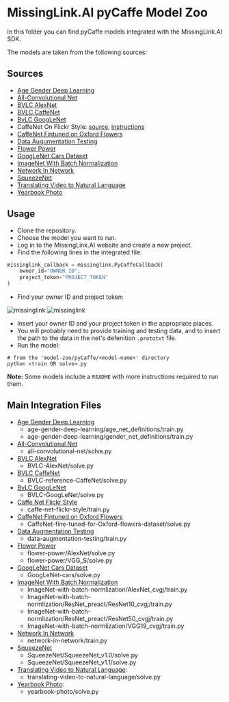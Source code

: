 # MissingLink.AI pyCaffe Model Zoo
In this folder you can find pyCaffe models integrated with the MissingLink.AI SDK. 

The models are taken from the following sources:

## Sources

* [Age Gender Deep Learning](https://github.com/GilLevi/AgeGenderDeepLearning)
* [All-Convolutional Net](https://github.com/mateuszbuda/ALL-CNN)
* [BVLC AlexNet](https://github.com/BVLC/caffe/tree/master/models/bvlc_alexnet)
* [BVLC CaffeNet](https://github.com/BVLC/caffe/tree/master/models/bvlc_reference_caffenet)
* [BvLC GoogLeNet](https://github.com/BVLC/caffe/tree/master/models/bvlc_googlenet)
* CaffeNet On Flickr Style: [source](https://github.com/BVLC/caffe/tree/master/models/finetune_flickr_style), [instructions](https://github.com/BVLC/caffe/tree/master/examples/finetune_flickr_style)
* [CaffeNet Fintuned on Oxford Flowers](https://gist.github.com/jimgoo/0179e52305ca768a601f)
* [Data Augumentation Testing](https://github.com/gombru/dataAugmentationTesting)
* [Flower Power](http://jimgoo.com/flower-power/)
* [GoogLeNet Cars Dataset](https://gist.github.com/bogger/b90eb88e31cd745525ae)
* [ImageNet With Batch Normalization](https://github.com/cvjena/cnn-models)
* [Network In Network](https://gist.github.com/mavenlin/e56253735ef32c3c296d)
* [SqueezeNet](https://github.com/DeepScale/SqueezeNet)
* [Translating Video to Natural Language](https://gist.github.com/vsubhashini/3761b9ad43f60db9ac3d)
* [Yearbook Photo](https://gist.github.com/katerakelly/842f948d568d7f1f0044)

## Usage

* Clone the repository.
* Choose the model you want to run.
* Log in to the MissingLink.AI website and create a new project.
* Find the following lines in the integrated file:
```python
missinglink_callback = missinglink.PyCaffeCallback(
    owner_id="OWNER_ID",
    project_token="PROJECT_TOKEN"
)
```
* Find your owner ID and project token:

![missinglink](https://user-images.githubusercontent.com/6713560/35779613-c6fb0044-09d8-11e8-9064-38051e2157f4.png)
![missinglink](https://user-images.githubusercontent.com/6713560/35779612-c4efc244-09d8-11e8-8e12-0a516157af23.png)
* Insert your owner ID and your project token in the appropriate places.
* You will probably need to provide training and testing data, and to insert the path to the data in the net's defenition `.prototxt` file.
* Run the model:
```
# from the 'model-zoo/pyCaffe/<model-name>' directory
python <train OR solve>.py
```

**Note:** Some models include a `README` with more instructions required to run them.

## Main Integration Files

* [Age Gender Deep Learning](https://github.com/missinglinkai/model-zoo/blob/feature/pycaffe/pycaffe/age-gender-deep-learning)
  * age-gender-deep-learning/age_net_definitions/train.py
  * age-gender-deep-learning/gender_net_definitions/train.py
* [All-Convolutional Net](https://github.com/missinglinkai/model-zoo/tree/feature/pycaffe/pycaffe/all-convolutional-net)
  * all-convolutional-net/solve.py
* [BVLC AlexNet](https://github.com/missinglinkai/model-zoo/tree/feature/pycaffe/pycaffe/bvlc-alexnet)
  * BVLC-AlexNet/solve.py
* [BVLC CaffeNet](https://github.com/missinglinkai/model-zoo/tree/feature/pycaffe/pycaffe/bvlc-reference-CaffeNet)
  * BVLC-reference-CaffeNet/solve.py
* [BvLC GoogLeNet](https://github.com/missinglinkai/model-zoo/tree/feature/pycaffe/pycaffe/bvlc-GoogLeNet)
  * BVLC-GoogLeNet/solve.py
* [Caffe Net Flickr Style](https://github.com/missinglinkai/model-zoo/blob/feature/pycaffe/pycaffe/caffe-net-flickr-style/train.py)
  * caffe-net-flickr-style/train.py
* [CaffeNet Fintuned on Oxford Flowers](https://github.com/missinglinkai/model-zoo/tree/feature/pycaffe/pycaffe/CaffeNet-fine-tuned-for-Oxford-flowers-dataset)
  * CaffeNet-fine-tuned-for-Oxford-flowers-dataset/solve.py
* [Data Augmentation Testing](https://github.com/missinglinkai/model-zoo/blob/feature/pycaffe/pycaffe/data-augmentation-testing/train.py)
  * data-augmentation-testing/train.py
* [Flower Power](https://github.com/missinglinkai/model-zoo/tree/feature/pycaffe/pycaffe/flower-power)
  * flower-power/AlexNet/solve.py
  * flower-power/VGG_S/solve.py
* [GoogLeNet Cars Dataset](https://github.com/missinglinkai/model-zoo/tree/feature/pycaffe/pycaffe/GoogLeNet-cars)
  * GoogLeNet-cars/solve.py
* [ImageNet With Batch Normalization](https://github.com/missinglinkai/model-zoo/tree/feature/pycaffe/pycaffe/ImageNet-with-batch-normlization)
  * ImageNet-with-batch-normlization/AlexNet_cvgj/train.py
  * ImageNet-with-batch-normlization/ResNet_preact/ResNet10_cvgj/train.py
  * ImageNet-with-batch-normlization/ResNet_preact/ResNet50_cvgj/train.py
  * ImageNet-with-batch-normlization/VGG19_cvgj/train.py
* [Network In Network](https://github.com/missinglinkai/model-zoo/tree/feature/pycaffe/pycaffe/network-in-network)
  * network-in-network/train.py
* [SqueezeNet](https://github.com/missinglinkai/model-zoo/tree/feature/pycaffe/pycaffe/SqueezeNet)
  * SqueezeNet/SqueezeNet_v1.0/solve.py
  * SqueezeNet/SqueezeNet_v1.1/solve.py
* [Translating Video to Natural Language](https://github.com/missinglinkai/model-zoo/tree/feature/pycaffe/pycaffe/translating-video-to-natural-language):
  * translating-video-to-natural-language/solve.py
* [Yearbook Photo](https://github.com/missinglinkai/model-zoo/tree/feature/pycaffe/pycaffe/yearbook-photo):
  * yearbook-photo/solve.py
